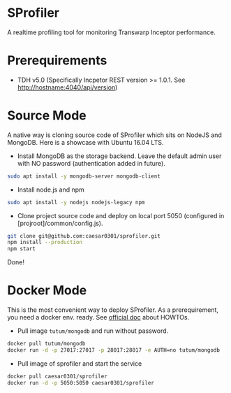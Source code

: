 SProfiler
===========

A realtime profiling tool for monitoring Transwarp Inceptor performance.

# Prerequirements

* TDH v5.0 (Specifically Incpetor REST version >= 1.0.1. See [http://hostname:4040/api/version](http://hostname:4040/api/version))

# Source Mode

A native way is cloning source code of SProfiler which sits on NodeJS and MongoDB. Here is a showcase with Ubuntu 16.04 LTS.

* Install MongoDB as the storage backend. Leave the default admin user with NO password (authentication added in future).

``` bash
sudo apt install -y mongodb-server mongodb-client
```

* Install node.js and npm

``` bash
sudo apt install -y nodejs nodejs-legacy npm
```

* Clone project source code and deploy on local port 5050 (configured in [projroot]/common/config.js).

``` bash
git clone git@github.com:caesar0301/sprofiler.git
npm install --production
npm start
```

Done!


# Docker Mode

This is the most convenient way to deploy SProfiler. As a prerequirement, you need a docker env. ready. See [official doc](https://docs.docker.com/engine/installation/) about HOWTOs.

* Pull image `tutum/mongodb` and run without password.

``` bash
docker pull tutum/mongodb
docker run -d -p 27017:27017 -p 28017:28017 -e AUTH=no tutum/mongodb
```

* Pull image of sprofiler and start the service

``` bash
docker pull caesar0301/sprofiler
docker run -d -p 5050:5050 caesar0301/sprofiler
```
